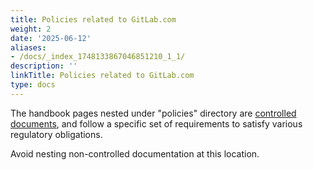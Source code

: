 ```yaml
---
title: Policies related to GitLab.com
weight: 2
date: '2025-06-12'
aliases:
- /docs/_index_1748133867046851210_1_1/
description: ''
linkTitle: Policies related to GitLab.com
type: docs
---
```


The handbook pages nested under "policies" directory are [controlled documents](/handbook/security/controlled-document-procedure/), and follow a specific set of requirements to satisfy various regulatory obligations.

Avoid nesting non-controlled documentation at this location.
